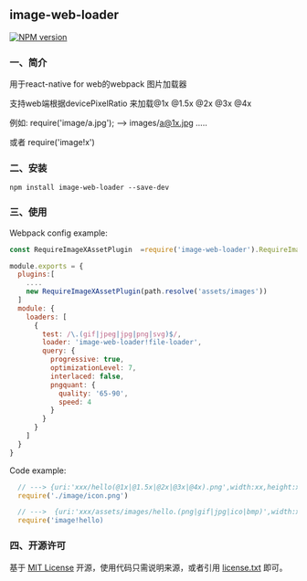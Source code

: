 ## image-web-loader

[![NPM version][npm-image]][npm-url]

### 一、简介

用于react-native for web的webpack 图片加载器

支持web端根据devicePixelRatio 来加载@1x @1.5x @2x @3x @4x

例如: require('image/a.jpg'); --> images/a@1x.jpg  .....

或者  require('image!x')

### 二、安装

    npm install image-web-loader --save-dev
    
     
### 三、使用

Webpack config example:
```js
const RequireImageXAssetPlugin  =require('image-web-loader').RequireImageXAssetPlugin;

module.exports = {
  plugins:[
    ....
    new RequireImageXAssetPlugin(path.resolve('assets/images'))
  ]
  module: {
    loaders: [
      {
        test: /\.(gif|jpeg|jpg|png|svg)$/,
        loader: 'image-web-loader!file-loader',
        query: {
          progressive: true,
          optimizationLevel: 7,
          interlaced: false,
          pngquant: {
            quality: '65-90',
            speed: 4
          }
        }
      }
    ]
  }
}
```

Code example:

```js
  // ---> {uri:'xxx/hello(@1x|@1.5x|@2x|@3x|@4x).png',width:xx,height:xx}
  require('./image/icon.png')  

  // --->  {uri:'xxx/assets/images/hello.(png|gif|jpg|ico|bmp)',width:xx,height:xx}
  require('image!hello)  
```

### 四、开源许可
基于 [MIT License](http://zh.wikipedia.org/wiki/MIT_License) 开源，使用代码只需说明来源，或者引用 [license.txt](https://github.com/sofish/typo.css/blob/master/license.txt) 即可。


[npm-url]: https://www.npmjs.com/package/image-web-loader
[npm-image]: https://img.shields.io/npm/v/image-web-loader.svg